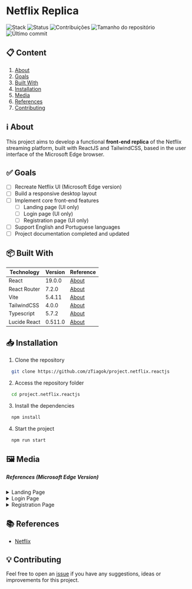 # Netflix Replica

![Stack](https://img.shields.io/badge/Stack-Frontend-teal?style=for-the-badge) ![Status](https://img.shields.io/badge/status-Work%20in%20Progress-yellow?style=for-the-badge) ![Contribuições](https://img.shields.io/github/contributors/zTiagok/project.netflix.reactjs?style=for-the-badge) ![Tamanho do repositório](https://img.shields.io/github/repo-size/zTiagok/project.netflix.reactjs?style=for-the-badge) ![Último commit](https://img.shields.io/github/last-commit/zTiagok/project.netflix.reactjs?style=for-the-badge)

## 📋 Content

1. [About](#-about)
1. [Goals](#-goals)
1. [Built With](#-built-with)
1. [Installation](#-installation)
1. [Media](#️-media)
1. [References](#-references)
1. [Contributing](#-contributing)

## ℹ️ About

This project aims to develop a functional **front-end replica** of the Netflix streaming platform, built with ReactJS and TailwindCSS, based in the user interface of the Microsoft Edge browser.

## ✅ Goals

- [ ] Recreate Netflix UI (Microsoft Edge version)
- [ ] Build a responsive desktop layout
- [ ] Implement core front-end features
  - [ ] Landing page (UI only)
  - [ ] Login page (UI only)
  - [ ] Registration page (UI only)
- [ ] Support English and Portuguese languages
- [ ] Project documentation completed and updated

## 📦 Built With

| Technology   | Version | Reference                                                                                 |
| ------------ | ------- | ----------------------------------------------------------------------------------------- |
| React        | 19.0.0  | [About]("https://react.dev/blog/2024/12/05/react-19")                                     |
| React Router | 7.2.0   | [About]("https://reactrouter.com/7.2.0/home")                                             |
| Vite         | 5.4.11  | [About]("https://vite.dev/guide/")                                                        |
| TailwindCSS  | 4.0.0   | [About]("https://tailwindcss.com/docs/installation/using-vite")                           |
| Typescript   | 5.7.2   | [About]("https://www.typescriptlang.org/docs/handbook/release-notes/typescript-5-7.html") |
| Lucide React | 0.511.0 | [About]("https://lucide.dev/guide/packages/lucide-react")                                 |

## 📥 Installation

1. Clone the repository

```bash
  git clone https://github.com/zTiagok/project.netflix.reactjs
```

2. Access the repository folder

```bash
  cd project.netflix.reactjs
```

3. Install the dependencies

```bash
  npm install
```

4. Start the project

```bash
  npm run start
```

## 🖼️ Media

##### References (Microsoft Edge Version)

<details>
  <summary>Landing Page</summary>
  ![Landing](./references/landing.png)
</details>
<details>
  <summary>Login Page</summary>
  ![Landing](./references/login.png)
</details>
<details>
  <summary>Registration Page</summary>
  ![Landing](./references/registration.png)
</details>

## 📚 References

- [Netflix](https://www.netflix.com/br-en/)

## 💡 Contributing

Feel free to open an [issue](https://github.com/zTiagok/project.netflix.reactjs/issues) if you have any suggestions, ideas or improvements for this project.

